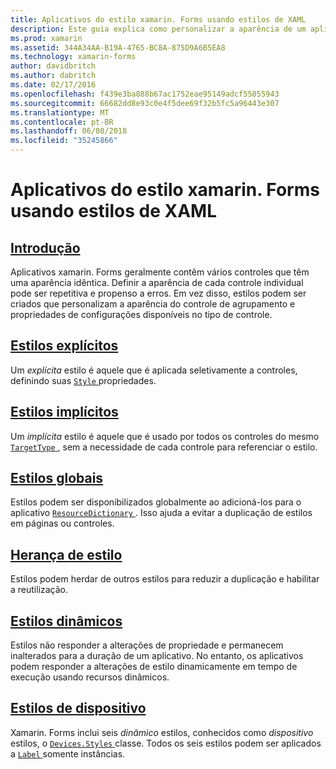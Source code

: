 ```yaml
---
title: Aplicativos do estilo xamarin. Forms usando estilos de XAML
description: Este guia explica como personalizar a aparência de um aplicativo xamarin. Forms usando estilos XAML.
ms.prod: xamarin
ms.assetid: 344A34AA-B19A-4765-BC8A-875D9A6B5EA8
ms.technology: xamarin-forms
author: davidbritch
ms.author: dabritch
ms.date: 02/17/2016
ms.openlocfilehash: f439e3ba888b67ac1752eae95149adcf55055943
ms.sourcegitcommit: 66682dd8e93c0e4f5dee69f32b5fc5a96443e307
ms.translationtype: MT
ms.contentlocale: pt-BR
ms.lasthandoff: 06/08/2018
ms.locfileid: "35245866"
---
```

# <a name="styling-xamarinforms-apps-using-xaml-styles"></a>Aplicativos do estilo xamarin. Forms usando estilos de XAML

## <a name="introductionintroductionmd"></a>[Introdução](introduction.md)

Aplicativos xamarin. Forms geralmente contêm vários controles que têm uma aparência idêntica. Definir a aparência de cada controle individual pode ser repetitiva e propenso a erros. Em vez disso, estilos podem ser criados que personalizam a aparência do controle de agrupamento e propriedades de configurações disponíveis no tipo de controle.

## <a name="explicit-stylesexplicitmd"></a>[Estilos explícitos](explicit.md)

Um *explícita* estilo é aquele que é aplicada seletivamente a controles, definindo suas [ `Style` ](https://developer.xamarin.com/api/property/Xamarin.Forms.VisualElement.Style/) propriedades.

## <a name="implicit-stylesimplicitmd"></a>[Estilos implícitos](implicit.md)

Um *implícita* estilo é aquele que é usado por todos os controles do mesmo [ `TargetType` ](https://developer.xamarin.com/api/property/Xamarin.Forms.Style.TargetType/), sem a necessidade de cada controle para referenciar o estilo.

## <a name="global-stylesapplicationmd"></a>[Estilos globais](application.md)

Estilos podem ser disponibilizados globalmente ao adicioná-los para o aplicativo [ `ResourceDictionary` ](https://developer.xamarin.com/api/type/Xamarin.Forms.ResourceDictionary/). Isso ajuda a evitar a duplicação de estilos em páginas ou controles.

## <a name="style-inheritanceinheritancemd"></a>[Herança de estilo](inheritance.md)

Estilos podem herdar de outros estilos para reduzir a duplicação e habilitar a reutilização.

## <a name="dynamic-stylesdynamicmd"></a>[Estilos dinâmicos](dynamic.md)

Estilos não responder a alterações de propriedade e permanecem inalterados para a duração de um aplicativo. No entanto, os aplicativos podem responder a alterações de estilo dinamicamente em tempo de execução usando recursos dinâmicos.

## <a name="device-stylesdevicemd"></a>[Estilos de dispositivo](device.md)

Xamarin. Forms inclui seis *dinâmico* estilos, conhecidos como *dispositivo* estilos, o [ `Devices.Styles` ](https://developer.xamarin.com/api/type/Xamarin.Forms.Device+Styles/) classe. Todos os seis estilos podem ser aplicados a [ `Label` ](https://developer.xamarin.com/api/type/Xamarin.Forms.Label/) somente instâncias.
